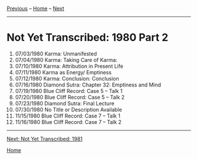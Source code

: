 <a name="0"></a>
[Previous](1980-07-02-Karma-Where-Karma-Originates#0) – 
[Home](index#1980) – 
[Next](unfinished-1981-1#0)

---
# Not Yet Transcribed: 1980 Part 2

1. 07/03/1980	Karma: Unmanifested	
1. 07/04/1980	Karma: Taking Care of Karma:	
1. 07/10/1980	Karma: Attribution in Present Life	
1. 07/11/1980	Karma as Energy/ Emptiness	
1. 07/12/1980	Karma: Conclusion: Conclusion	
1. 07/16/1980	Diamond Sutra: Chapter 32: Emptiness and Mind	
1. 07/19/1980	Blue Cliff Record: Case 5 – Talk 1
1. 07/20/1980	Blue Cliff Record: Case 5 – Talk 2	
1. 07/23/1980	Diamond Sutra: Final Lecture
1. 07/30/1980	No Title or Description Available	
1. 11/15/1980	Blue Cliff Record: Case 7 – Talk 1	
1. 11/16/1980	Blue Cliff Record: Case 7 – Talk 2

---
[Next: Not Yet Transcribed: 1981](unfinished-1981#0)

[Home](index#1980)
